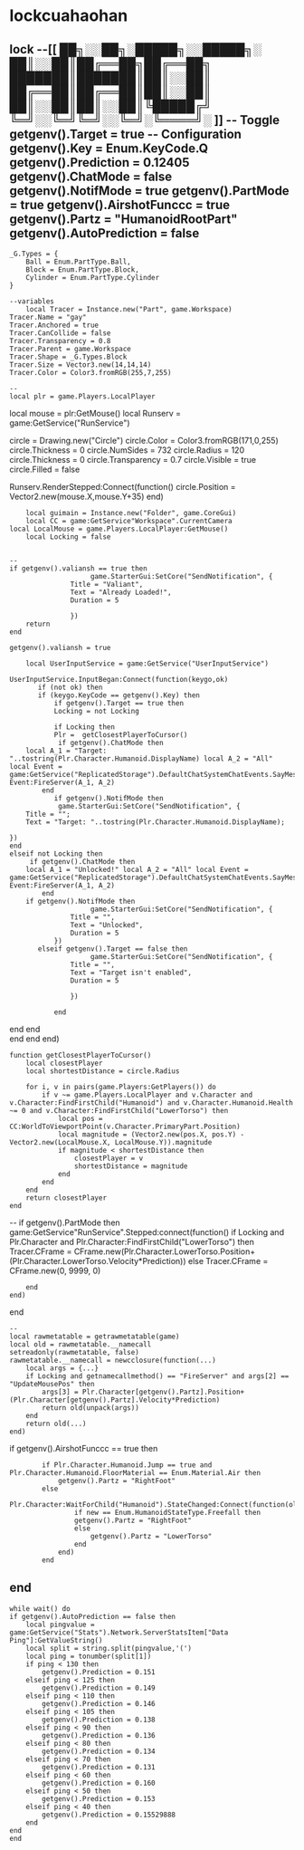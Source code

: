 # lockcuahaohan
lock
--[[
██╗░░██╗░█████╗░░█████╗░
██║░░██║██╔══██╗██╔══██╗
███████║███████║██║░░██║
██╔══██║██╔══██║██║░░██║
██║░░██║██║░░██║╚█████╔╝
╚═╝░░╚═╝╚═╝░░╚═╝░╚════╝░
]]
-- Toggle
getgenv().Target = true
-- Configuration
getgenv().Key = Enum.KeyCode.Q
getgenv().Prediction = 0.12405
getgenv().ChatMode = false
getgenv().NotifMode = true
    getgenv().PartMode = true
    getgenv().AirshotFunccc = true
    getgenv().Partz = "HumanoidRootPart"
getgenv().AutoPrediction = false
--
    _G.Types = {
        Ball = Enum.PartType.Ball,
        Block = Enum.PartType.Block, 
        Cylinder = Enum.PartType.Cylinder
    }
    
    --variables                 
    	local Tracer = Instance.new("Part", game.Workspace)
    Tracer.Name = "gay"	
    Tracer.Anchored = true		
    Tracer.CanCollide = false
    Tracer.Transparency = 0.8
    Tracer.Parent = game.Workspace	
    Tracer.Shape = _G.Types.Block
    Tracer.Size = Vector3.new(14,14,14)
    Tracer.Color = Color3.fromRGB(255,7,255)
    
    --
    local plr = game.Players.LocalPlayer
local mouse = plr:GetMouse()
local Runserv = game:GetService("RunService")

circle = Drawing.new("Circle")
circle.Color = Color3.fromRGB(171,0,255)
circle.Thickness = 0
circle.NumSides = 732
circle.Radius = 120
circle.Thickness = 0
circle.Transparency = 0.7
circle.Visible = true
circle.Filled = false

Runserv.RenderStepped:Connect(function()
    circle.Position = Vector2.new(mouse.X,mouse.Y+35)
end)
    
    	local guimain = Instance.new("Folder", game.CoreGui)
    	local CC = game:GetService"Workspace".CurrentCamera
    local LocalMouse = game.Players.LocalPlayer:GetMouse()
    	local Locking = false
    
    	
    --
    if getgenv().valiansh == true then
                        game.StarterGui:SetCore("SendNotification", {
                   Title = "Valiant",
                   Text = "Already Loaded!",
                   Duration = 5
        
                   })
        return
    end
    
    getgenv().valiansh = true
    
        local UserInputService = game:GetService("UserInputService")

    UserInputService.InputBegan:Connect(function(keygo,ok)
           if (not ok) then
           if (keygo.KeyCode == getgenv().Key) then
               if getgenv().Target == true then
               Locking = not Locking
               
               if Locking then
               Plr =  getClosestPlayerToCursor()
                if getgenv().ChatMode then
        local A_1 = "Target: "..tostring(Plr.Character.Humanoid.DisplayName) local A_2 = "All" local Event = game:GetService("ReplicatedStorage").DefaultChatSystemChatEvents.SayMessageRequest Event:FireServer(A_1, A_2) 
        	end	
               if getgenv().NotifMode then
    			game.StarterGui:SetCore("SendNotification", {
        Title = "";
        Text = "Target: "..tostring(Plr.Character.Humanoid.DisplayName);
    
    })
    end
    elseif not Locking then
         if getgenv().ChatMode then
        local A_1 = "Unlocked!" local A_2 = "All" local Event = game:GetService("ReplicatedStorage").DefaultChatSystemChatEvents.SayMessageRequest Event:FireServer(A_1, A_2) 
        	end	
        if getgenv().NotifMode then
                        game.StarterGui:SetCore("SendNotification", {
                   Title = "",
                   Text = "Unlocked",
                   Duration = 5
               })
           elseif getgenv().Target == false then
                        game.StarterGui:SetCore("SendNotification", {
                   Title = "",
                   Text = "Target isn't enabled",
                   Duration = 5
     
                   })
               
               end
                  
 
 end     end   
end
end
end)
	
	function getClosestPlayerToCursor()
		local closestPlayer
		local shortestDistance = circle.Radius

		for i, v in pairs(game.Players:GetPlayers()) do
			if v ~= game.Players.LocalPlayer and v.Character and v.Character:FindFirstChild("Humanoid") and v.Character.Humanoid.Health ~= 0 and v.Character:FindFirstChild("LowerTorso") then
				local pos = CC:WorldToViewportPoint(v.Character.PrimaryPart.Position)
				local magnitude = (Vector2.new(pos.X, pos.Y) - Vector2.new(LocalMouse.X, LocalMouse.Y)).magnitude
				if magnitude < shortestDistance then
					closestPlayer = v
					shortestDistance = magnitude
				end
			end
		end
		return closestPlayer
	end
--
if getgenv().PartMode then
	game:GetService"RunService".Stepped:connect(function()
		if Locking and Plr.Character and Plr.Character:FindFirstChild("LowerTorso") then
			Tracer.CFrame = CFrame.new(Plr.Character.LowerTorso.Position+(Plr.Character.LowerTorso.Velocity*Prediction))
		else
			Tracer.CFrame = CFrame.new(0, 9999, 0)

		end
	end)
end

    
    
    --
	local rawmetatable = getrawmetatable(game)
	local old = rawmetatable.__namecall
	setreadonly(rawmetatable, false)
	rawmetatable.__namecall = newcclosure(function(...)
		local args = {...}
		if Locking and getnamecallmethod() == "FireServer" and args[2] == "UpdateMousePos" then
			args[3] = Plr.Character[getgenv().Partz].Position+(Plr.Character[getgenv().Partz].Velocity*Prediction)
			return old(unpack(args))
		end
		return old(...)
	end)


if getgenv().AirshotFunccc == true then

            if Plr.Character.Humanoid.Jump == true and Plr.Character.Humanoid.FloorMaterial == Enum.Material.Air then
                getgenv().Partz = "RightFoot"
            else
                Plr.Character:WaitForChild("Humanoid").StateChanged:Connect(function(old,new)
                    if new == Enum.HumanoidStateType.Freefall then
                    getgenv().Partz = "RightFoot"
                    else
                        getgenv().Partz = "LowerTorso"
                    end
                end)
            end
end
---
	while wait() do
	if getgenv().AutoPrediction == false then 
        local pingvalue = game:GetService("Stats").Network.ServerStatsItem["Data Ping"]:GetValueString()
        local split = string.split(pingvalue,'(')
        local ping = tonumber(split[1])
        if ping < 130 then
            getgenv().Prediction = 0.151
        elseif ping < 125 then
            getgenv().Prediction = 0.149
        elseif ping < 110 then
            getgenv().Prediction = 0.146
        elseif ping < 105 then
            getgenv().Prediction = 0.138
        elseif ping < 90 then
            getgenv().Prediction = 0.136
        elseif ping < 80 then
            getgenv().Prediction = 0.134
        elseif ping < 70 then
            getgenv().Prediction = 0.131
        elseif ping < 60 then
            getgenv().Prediction = 0.160
        elseif ping < 50 then
            getgenv().Prediction = 0.153
        elseif ping < 40 then
            getgenv().Prediction = 0.15529888
        end
	end
    end
